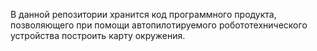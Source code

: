 В данной репозитории хранится код программного продукта, позволяющего при помощи автопилотируемого робототехнического устройства построить карту окружения. 
